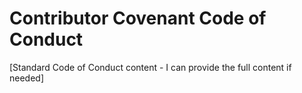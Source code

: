 # Contributor Covenant Code of Conduct

[Standard Code of Conduct content - I can provide the full content if needed] 